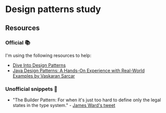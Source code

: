 # Design patterns study

## Resources

### Official 📚
I'm using the following resources to help:

- [Dive Into Design Patterns](https://refactoring.guru/design-patterns/book)
- [Java Design Patterns: A Hands-On Experience with Real-World Examples by Vaskaran Sarcar](https://www.apress.com/gp/book/9781484240779)

### Unofficial snippets 👀
- "The Builder Pattern: For when it's just too hard to define only the legal states in the type system." - [James Ward's tweet](https://twitter.com/_JamesWard/status/1321898378805022721)
